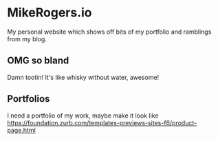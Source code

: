 # MikeRogers.io ##

My personal website which shows off bits of my portfolio and ramblings from my blog.

## OMG so bland

Damn tootin! It's like whisky without water, awesome!

## Portfolios

I need a portfolio of my work, maybe make it look like https://foundation.zurb.com/templates-previews-sites-f6/product-page.html
